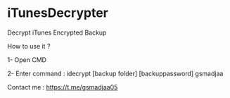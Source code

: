 # iTunesDecrypter
Decrypt iTunes Encrypted Backup

How to use it ?

1- Open CMD 

2- Enter command : idecrypt [backup folder] [backuppassword] gsmadjaa


Contact me : https://t.me/gsmadjaa05
